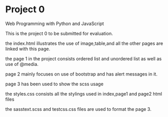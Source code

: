 # Project 0

Web Programming with Python and JavaScript


This is the project 0 to be submitted for evaluation.

the index.html illustrates the use of image,table,and all the other pages are linked with this page.

the page 1 in the project consists ordered list and unordered list as well as use of @media.

page 2  mainly focuses on use of bootstrap and has alert messages in it.

page 3 has been used to show the scss usage

the styles.css consists all the stylings used in index,page1 and page2 html files

the sasstext.scss and testcss.css files are used to format the page 3.
